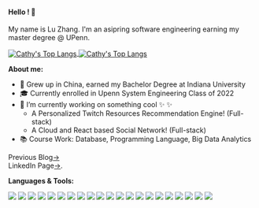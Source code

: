 #### Hello ! 🤗
My name is Lu Zhang. I'm an asipring software engineering earning my master degree @ UPenn.

<a href="github.com/la-vie-de-chat">
 <img align="center" src="https://github-readme-stats.vercel.app/api?username=la-vie-de-chat&theme=great-gatsby&showicons=true&count_private=true)](https://github.com/anuraghazra/github-readme-stats" alt="Cathy's Top Langs" />
</a>

<a href="github.com/la-vie-de-chat">
 <img align="center" src="https://github-readme-stats.vercel.app/api/top-langs/?username=la-vie-de-chat&theme=great-gatsby&showicons=true&count_private=true)](https://github.com/anuraghazra/github-readme-stats" alt="Cathy's Top Langs" />
</a>




**About me:**

* 🌱 Grew up in China, earned my Bachelor Degree at Indiana University
* 🎓 Currently enrolled in Upenn System Engineering Class of 2022
* 🔭 I’m currently working on something cool ✨  ✨ <br />
    <ul><li>A Personalized Twitch Resources Recommendation Engine! (Full-stack)</li></ul>
    <ul><li>A Cloud and React based Social Network! (Full-stack)</li></ul>
* 📚 Course Work: Database, Programming Language, Big Data Analytics


Previous Blog<a target="_blank" href="https://cuijingnansimona.medium.com/how-hiv-population-distribution-and-gender-differences-affect-our-lives-14cadcae61c5">→</a> <br />
LinkedIn Page<a href="https://www.linkedin.com/in/zhang547/">→</a>.


**Languages & Tools:**

<img src="http://img.shields.io/badge/-Java-F89820?style=flat&logo=java&logoColor=white"> <img src="https://img.shields.io/badge/-Python-black?style=flat&logo=python&logoColor=white"> <img src="https://img.shields.io/badge/-JavaScript-eed718?style=flat&logo=javascript&logoColor=ffffff"> <img src="https://img.shields.io/badge/-React-000000?style=flat&logo=react&logoColor=00c8ff"> <img src = "https://img.shields.io/badge/-HTML5-E34F26?style=flat&logo=html5&logoColor=white"> <img src = "https://img.shields.io/badge/-CSS3-1572B6?style=flat&logo=css3&logoColor=white"> <img src="https://img.shields.io/badge/-Spring Boot-4DB33D?style=flat&logo=spring&logoColor=FFFFFF"> <img src="https://img.shields.io/badge/-MySQL-F29111?style=flat&logo=mysql&logoColor=FFFFFF"> <img src="http://img.shields.io/badge/-Elasticsearch-4285F4?style=flat&logo=elasticsearch&logoColor=white"> <img src="https://img.shields.io/badge/-Spark-eed718?style=flat&logo=apache-spark&logoColor=ffffff"> <img src="http://img.shields.io/badge/-AWS-F89820?style=flat&logo=amazon&logoColor=white"> <img src="http://img.shields.io/badge/-Google%20Cloud%20Platform-4285F4?style=flat&logo=google%20cloud&logoColor=white"> <img src="http://img.shields.io/badge/-Spring-430098?style=flat&logo=spring&logoColor=white"> <img src="http://img.shields.io/badge/-Oracle-F1502F?style=flat&logo=oracle&logoColor=FFFFFF"> <img src="https://img.shields.io/badge/-Linux-4DB33D?style=flat&logo=linux&logoColor=FFFFFF"> <img src="http://img.shields.io/badge/-Maven-430098?style=flat&logo=apache-maven&logoColor=white"> <img src="https://img.shields.io/badge/-Ant-659ad2?style=flat&logo=ant-design&logoColor=ffffff"> <img src="http://img.shields.io/badge/-Git-F1502F?style=flat&logo=git&logoColor=FFFFFF"> <img src="http://img.shields.io/badge/-Tomcat-007ACC?style=flat&logo=apachetomcat&logoColor=white"> <img src="https://img.shields.io/badge/-Hibernate-cc6699?style=flat&logo=hibernate&logoColor=ffffff"> <img src="http://img.shields.io/badge/-Github-000000?style=flat&logo=github&logoColor=FFFFFF">
